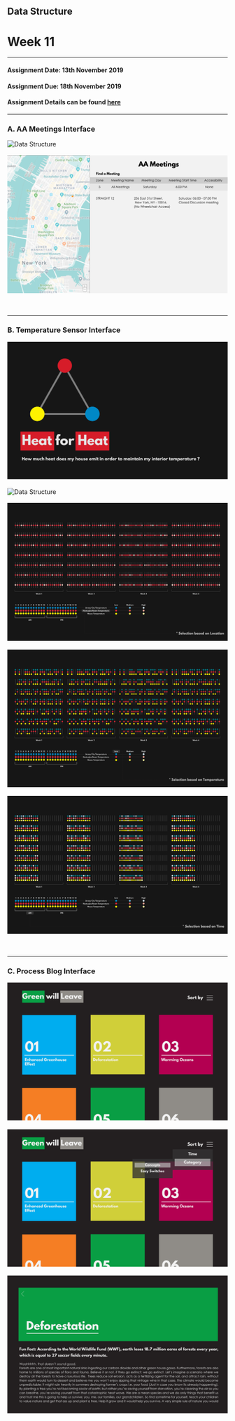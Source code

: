 ## Data Structure
# Week 11
---------------------------------------------------
#### Assignment Date: 13th November 2019<br/>
#### Assignment Due: 18th November 2019 <br/>
#### Assignment Details can be found [here](https://github.com/visualizedata/data-structures/blob/master/weekly_assignment_11.md) <br/>
--------------------------------------------------
### A. AA Meetings Interface
![Data Structure](https://github.com/salonieshah/data-structures/blob/master/Week11/Images/AA_Meetings/AA_Meeting_Interface-01.jpg)<br/> <br/>
![Data Structure](https://github.com/salonieshah/data-structures/blob/master/Week11/Images/AA_Meetings/AA_Meeting_Interface-02.jpg)<br/><br/><br/>

--------------------------------------------------

### B. Temperature Sensor Interface
![Data Structure](https://github.com/salonieshah/data-structures/blob/master/Week11/Images/Sensor_Data/Temperature_Sensor_Interface-01.jpg)<br/><br/>
![Data Structure](https://github.com/salonieshah/data-structures/blob/master/Week11/Images/Sensor_Data/Temperature_Sensor_Interface-02.jpg)<br/><br/>
![Data Structure](https://github.com/salonieshah/data-structures/blob/master/Week11/Images/Sensor_Data/Temperature_Sensor_Interface-03.jpg)<br/><br/>
![Data Structure](https://github.com/salonieshah/data-structures/blob/master/Week11/Images/Sensor_Data/Temperature_Sensor_Interface-04.jpg)<br/><br/>
![Data Structure](https://github.com/salonieshah/data-structures/blob/master/Week11/Images/Sensor_Data/Temperature_Sensor_Interface-05.jpg)<br/><br/><br/>

--------------------------------------------------

### C. Process Blog Interface
![Data Structure](https://github.com/salonieshah/data-structures/blob/master/Week11/Images/Process_Blog/Process_Blog_Interface-01.jpg)<br/><br/>
![Data Structure](https://github.com/salonieshah/data-structures/blob/master/Week11/Images/Process_Blog/Process_Blog_Interface-02.jpg)<br/><br/>
![Data Structure](https://github.com/salonieshah/data-structures/blob/master/Week11/Images/Process_Blog/Process_Blog_Interface-03.jpg)<br/><br/><br/>
